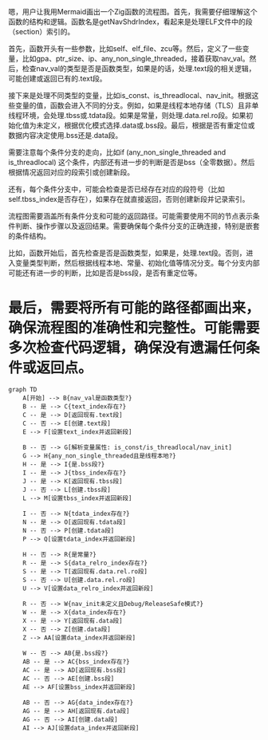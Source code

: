 嗯，用户让我用Mermaid画出一个Zig函数的流程图。首先，我需要仔细理解这个函数的结构和逻辑。函数名是getNavShdrIndex，看起来是处理ELF文件中的段（section）索引的。

首先，函数开头有一些参数，比如self、elf_file、zcu等。然后，定义了一些变量，比如gpa、ptr_size、ip、any_non_single_threaded，接着获取nav_val。然后，检查nav_val的类型是否是函数类型，如果是的话，处理.text段的相关逻辑，可能创建或返回已有的.text段。

接下来是处理不同类型的变量，比如is_const、is_threadlocal、nav_init。根据这些变量的值，函数会进入不同的分支。例如，如果是线程本地存储（TLS）且非单线程环境，会处理.tbss或.tdata段。如果是常量，则处理.data.rel.ro段。如果初始化值为未定义，根据优化模式选择.data或.bss段。最后，根据是否有重定位或数据内容决定使用.bss还是.data段。

需要注意每个条件分支的走向，比如if (any_non_single_threaded and is_threadlocal) 这个条件，内部还有进一步的判断是否是bss（全零数据）。然后根据情况返回对应的段索引或创建新段。

还有，每个条件分支中，可能会检查是否已经存在对应的段符号（比如self.tbss_index是否存在），如果存在就直接返回，否则创建新段并记录索引。

流程图需要涵盖所有条件分支和可能的返回路径。可能需要使用不同的节点表示条件判断、操作步骤以及返回结果。需要确保每个条件分支的正确连接，特别是嵌套的条件结构。

比如，函数开始后，首先检查是否是函数类型，如果是，处理.text段。否则，进入变量类型判断，然后根据线程本地、常量、初始化值等情况分支。每个分支内部可能还有进一步的判断，比如是否是bss段，是否有重定位等。

最后，需要将所有可能的路径都画出来，确保流程图的准确性和完整性。可能需要多次检查代码逻辑，确保没有遗漏任何条件或返回点。
================================================
```mermaid
graph TD
    A[开始] --> B{nav_val是函数类型?}
    B -- 是 --> C{text_index存在?}
    C -- 是 --> D[返回现有.text段]
    C -- 否 --> E[创建.text段]
    E --> F[设置text_index并返回新段]
    
    B -- 否 --> G[解析变量属性: is_const/is_threadlocal/nav_init]
    G --> H{any_non_single_threaded且是线程本地?}
    H -- 是 --> I{是.bss段?}
    I -- 是 --> J{tbss_index存在?}
    J -- 是 --> K[返回现有.tbss段]
    J -- 否 --> L[创建.tbss段]
    L --> M[设置tbss_index并返回新段]
    
    I -- 否 --> N{tdata_index存在?}
    N -- 是 --> O[返回现有.tdata段]
    N -- 否 --> P[创建.tdata段]
    P --> Q[设置tdata_index并返回新段]
    
    H -- 否 --> R{是常量?}
    R -- 是 --> S{data_relro_index存在?}
    S -- 是 --> T[返回现有.data.rel.ro段]
    S -- 否 --> U[创建.data.rel.ro段]
    U --> V[设置data_relro_index并返回新段]
    
    R -- 否 --> W{nav_init未定义且Debug/ReleaseSafe模式?}
    W -- 是 --> X{data_index存在?}
    X -- 是 --> Y[返回现有.data段]
    X -- 否 --> Z[创建.data段]
    Z --> AA[设置data_index并返回新段]
    
    W -- 否 --> AB{是.bss段?}
    AB -- 是 --> AC{bss_index存在?}
    AC -- 是 --> AD[返回现有.bss段]
    AC -- 否 --> AE[创建.bss段]
    AE --> AF[设置bss_index并返回新段]
    
    AB -- 否 --> AG{data_index存在?}
    AG -- 是 --> AH[返回现有.data段]
    AG -- 否 --> AI[创建.data段]
    AI --> AJ[设置data_index并返回新段]
```